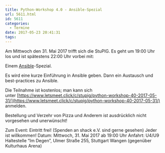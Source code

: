 ```yaml
---
title: Python-Workshop 4.0 - Ansible-Spezial
url: 5611.html
id: 5611
categories:
  - Termine
date: 2017-05-23 20:41:31
tags:
---
```


Am Mittwoch den 31\. Mai 2017 trifft sich die StuPIG. Es geht um 19:00 Uhr los und ist spätestens 22:00 Uhr vorbei mit:

Einem [Ansible](https://www.ansible.com/)-Spezial.

Es wird eine kurze Einführung in Ansible geben. Dann ein Austausch und best-practices zu Ansible.

Die Teilnahme ist kostenlos; man kann sich unter [https://www.letsmeet.click/c/stupig/python-workshop-40-2017-05-31/](https://www.letsmeet.click/c/stupig/python-workshop-40-2017-05-31/) anmelden.

Bestellung und Verzehr von Pizza und Anderem ist ausdrücklich nicht vorgesehen und unerwünscht!

Zum Event:
Eintritt frei! (Spenden an shack e.V. sind gerne gesehen) Jeder ist willkommen!
Datum: Mittwoch, 31\. Mai 2017 ab 19:00 Uhr
Anfahrt: U4/U9 Haltestelle “Im Degen”, Ulmer Straße 255, Stuttgart Wangen (gegenüber Kulturhaus Arena)